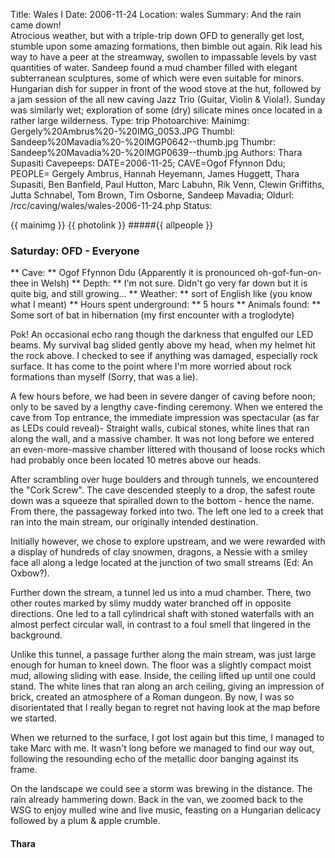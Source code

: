 Title: Wales I
Date: 2006-11-24
Location: wales
Summary: And the rain came down!<br>Atrocious weather, but with a triple-trip down OFD to generally get lost, stumble upon some amazing formations, then bimble out again. Rik lead his way to have a peer at the streamway, swollen to impassable levels by vast quantities of water. Sandeep found a mud chamber filled with elegant subterranean sculptures, some of which were even suitable for minors. Hungarian dish for supper in front of the wood stove at the hut, followed by a jam session of the all new caving Jazz Trio (Guitar, Violin & Viola!). Sunday was similarly wet; exploration of some (dry) silicate mines once located in a rather large wilderness.
Type: trip
Photoarchive:
Mainimg: Gergely%20Ambrus%20-%20IMG_0053.JPG
Thumbl: Sandeep%20Mavadia%20-%20IMGP0642--thumb.jpg
Thumbr: Sandeep%20Mavadia%20-%20IMGP0639--thumb.jpg
Authors: Thara Supasiti
Cavepeeps: DATE=2006-11-25; CAVE=Ogof Ffynnon Ddu; PEOPLE= Gergely Ambrus, Hannah Heyemann, James Huggett, Thara Supasiti, Ben Banfield, Paul Hutton, Marc Labuhn, Rik Venn, Clewin Griffiths, Jutta Schnabel, Tom Brown, Tim Osborne, Sandeep Mavadia;
Oldurl: /rcc/caving/wales/wales-2006-11-24.php
Status:

{{ mainimg }}
{{ photolink }}
#####{{ allpeople }}

###  Saturday: OFD - Everyone

** Cave: ** Ogof Ffynnon Ddu (Apparently it is pronounced oh-gof-fun-on-thee in Welsh)
** Depth: ** I'm not sure. Didn't go very far down but it is quite big, and still growing...
** Weather: ** sort of English like (you know what I meant)
** Hours spent underground: ** 5 hours
** Animals found: ** Some sort of bat in hibernation (my first encounter with a troglodyte)

Pok! An occasional echo rang though the darkness that engulfed our LED beams. My survival bag slided gently above my head, when my helmet hit the rock above. I checked to see if anything was damaged, especially rock surface. It has come to the point where I'm more worried about rock formations than myself (Sorry, that was a lie).

A few hours before, we had been in severe danger of caving before noon; only to be saved by a lengthy cave-finding ceremony. When we entered the cave from Top entrance, the immediate impression was spectacular (as far as LEDs could reveal)- Straight walls, cubical stones, white lines that ran along the wall, and a massive chamber. It was not long before we entered an even-more-massive chamber littered with thousand of loose rocks which had probably once been located 10 metres above our heads.

After scrambling over huge boulders and through tunnels, we encountered the "Cork Screw". The cave descended steeply to a drop, the safest route down was a squeeze that spiralled down to the bottom - hence the name. From there, the passageway forked into two. The left one led to a creek that ran into the main stream, our originally intended destination.

Initially however, we chose to explore upstream, and we were rewarded with a display of hundreds of clay snowmen, dragons, a Nessie with a smiley face all along a ledge located at the junction of two small streams (Ed: An Oxbow?).

Further down the stream, a tunnel led us into a mud chamber. There, two other routes marked by slimy muddy water branched off in opposite directions. One led to a tall cylindrical shaft with stoned waterfalls with an almost perfect circular wall, in contrast to a foul smell that lingered in the background.

Unlike this tunnel, a passage further along the main stream, was just large enough for human to kneel down. The floor was a slightly compact moist mud, allowing sliding with ease. Inside, the ceiling lifted up until one could stand. The white lines that ran along an arch ceiling, giving an impression of brick, created an atmosphere of a Roman dungeon. By now, I was so disorientated that I really began to regret not having look at the map before we started.

When we returned to the surface, I got lost again but this time, I managed to take Marc with me. It wasn't long before we managed to find our way out, following the resounding echo of the metallic door banging against its frame.

On the landscape we could see a storm was brewing in the distance. The rain already hammering down. Back in the van, we zoomed back to the WSG to enjoy mulled wine and live music, feasting on a Hungarian delicacy followed by a plum &amp; apple crumble.

####  Thara
